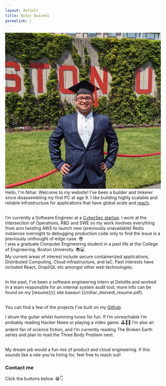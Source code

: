 ```yaml
---
layout: default
title: Nihar Dwivedi
permalink: /
---
```

![](nihar.jpg)
Hello, I'm Nihar. Welcome to my website! I’ve been a builder and tinkerer since disassembling my first PC at age 9. I like building highly scalable and reliable infrastructure for applications that have global scale and [reach](https://xkcd.com/974/).<br/><br/>

I’m currently a Software Engineer at a [CyberSec startup](https://www.securonix.com/). I work at the intersection of Operations, R&D and SWE so my work involves everything from arm twisting AWS to launch new (previously unavailable) Redis instances overnight to debugging production code only to find the issue is a previously unthought of edge case. 😎<br/>
I was a graduate Computer Engineering student in a past life at the College of Engineering, Boston University. 📚💻 <br/>
My current areas of interest include secure containerized applications, Distributed Computing, Cloud infrastructure, and IaC. Past interests have included React, GraphQL etc amongst other web technologies.<br/><br/>

In the past, I’ve been a software engineering intern at Deloitte and worked in a team responsible for an internal system audit tool,  more info can be found on my [resume]({{ site.baseurl }}/nihar_dwivedi_resume.pdf).<br/><br/>

You can find a few of the projects I've built on my [Github](https://github.com/nihardwivedi).  <br/>

I strum the guitar whilst humming tunes for fun. If I’m unreachable I’m probably reading Hacker News or playing a video game. 🕹🎸🎶  I’m also an ardent fan of science fiction, and I’m currently reading The Broken Earth series and plan to read the Three Body Problem next.<br/><br/>

My dream job would a fun mix of product and cloud engineering. If this sounds like a role you're hiring for, feel free to reach out!<br/>

### Contact me
Click the buttons below. 😁👇 <br/>
